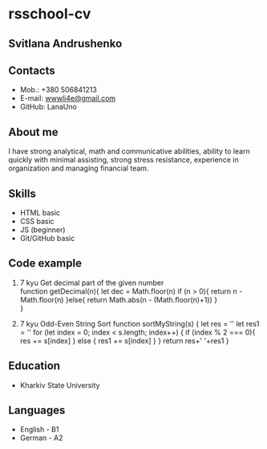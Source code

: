 # rsschool-cv

## Svitlana Andrushenko

## Contacts

- Mob.: +380 506841213
- E-mail: wwwli4e@gmail.com
- GitHub: LanaUno

## About me

I have strong analytical, math and communicative abilities, ability to learn quickly with minimal assisting, strong stress resistance, experience in organization and managing financial team.

## Skills

- HTML basic
- CSS basic
- JS (beginner)
- Git/GitHub basic

## Code example

1. 7 kyu Get decimal part of the given number  
   function getDecimal(n){
   let dec = Math.floor(n)
   if (n > 0){
   return n - Math.floor(n)
   }else{
   return Math.abs(n - (Math.floor(n)+1))
   }  
   }

2. 7 kyu Odd-Even String Sort
   function sortMyString(s) {
   let res = ''
   let res1 = ''
   for (let index = 0; index < s.length; index++) {
   if (index % 2 === 0){
   res += s[index]
   } else {
   res1 += s[index]
   }
   }
   return res+' '+res1
   }

## Education

- Kharkiv State University

## Languages

- English - B1
- German - A2
